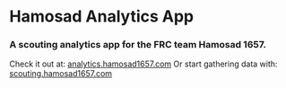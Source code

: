 # Hamosad Analytics App

### A scouting analytics app for the FRC team Hamosad 1657.

Check it out at: [analytics.hamosad1657.com](https://analytics.hamosad1657.com/)
Or start gathering data with: [scouting.hamosad1657.com](https://scouting.hamosad1657.com/)